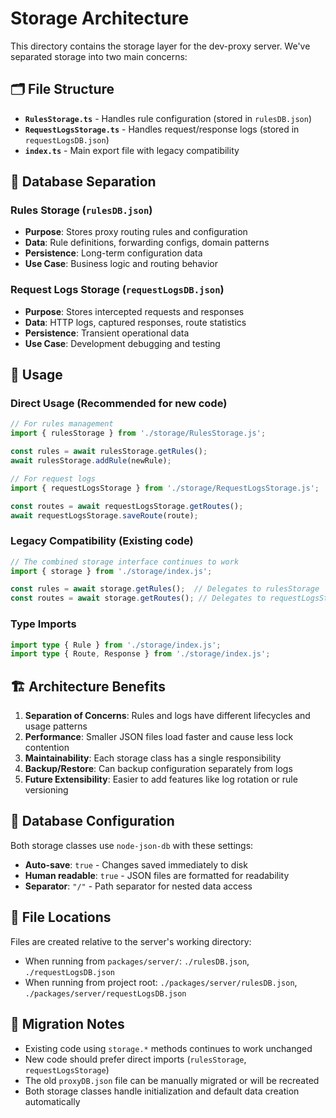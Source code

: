 # Storage Architecture

This directory contains the storage layer for the dev-proxy server. We've separated storage into two main concerns:

## 🗂️ File Structure

- **`RulesStorage.ts`** - Handles rule configuration (stored in `rulesDB.json`)
- **`RequestLogsStorage.ts`** - Handles request/response logs (stored in `requestLogsDB.json`)
- **`index.ts`** - Main export file with legacy compatibility

## 🔄 Database Separation

### Rules Storage (`rulesDB.json`)
- **Purpose**: Stores proxy routing rules and configuration
- **Data**: Rule definitions, forwarding configs, domain patterns
- **Persistence**: Long-term configuration data
- **Use Case**: Business logic and routing behavior

### Request Logs Storage (`requestLogsDB.json`)
- **Purpose**: Stores intercepted requests and responses
- **Data**: HTTP logs, captured responses, route statistics
- **Persistence**: Transient operational data
- **Use Case**: Development debugging and testing

## 🚀 Usage

### Direct Usage (Recommended for new code)

```typescript
// For rules management
import { rulesStorage } from './storage/RulesStorage.js';

const rules = await rulesStorage.getRules();
await rulesStorage.addRule(newRule);

// For request logs
import { requestLogsStorage } from './storage/RequestLogsStorage.js';

const routes = await requestLogsStorage.getRoutes();
await requestLogsStorage.saveRoute(route);
```

### Legacy Compatibility (Existing code)

```typescript
// The combined storage interface continues to work
import { storage } from './storage/index.js';

const rules = await storage.getRules();  // Delegates to rulesStorage
const routes = await storage.getRoutes(); // Delegates to requestLogsStorage
```

### Type Imports

```typescript
import type { Rule } from './storage/index.js';
import type { Route, Response } from './storage/index.js';
```

## 🏗️ Architecture Benefits

1. **Separation of Concerns**: Rules and logs have different lifecycles and usage patterns
2. **Performance**: Smaller JSON files load faster and cause less lock contention
3. **Maintainability**: Each storage class has a single responsibility
4. **Backup/Restore**: Can backup configuration separately from logs
5. **Future Extensibility**: Easier to add features like log rotation or rule versioning

## 🔧 Database Configuration

Both storage classes use `node-json-db` with these settings:
- **Auto-save**: `true` - Changes saved immediately to disk
- **Human readable**: `true` - JSON files are formatted for readability
- **Separator**: `"/"` - Path separator for nested data access

## 📁 File Locations

Files are created relative to the server's working directory:
- When running from `packages/server/`: `./rulesDB.json`, `./requestLogsDB.json`
- When running from project root: `./packages/server/rulesDB.json`, `./packages/server/requestLogsDB.json`

## 🧹 Migration Notes

- Existing code using `storage.*` methods continues to work unchanged
- New code should prefer direct imports (`rulesStorage`, `requestLogsStorage`)
- The old `proxyDB.json` file can be manually migrated or will be recreated
- Both storage classes handle initialization and default data creation automatically 